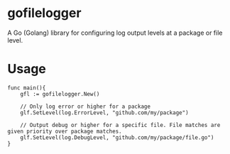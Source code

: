 # gofilelogger
A Go (Golang) library for configuring log output levels at a package or file level.

# Usage

```
func main(){
    gfl := gofilelogger.New()

    // Only log error or higher for a package
    glf.SetLevel(log.ErrorLevel, "github.com/my/package") 

    // Output debug or higher for a specific file. File matches are given priority over package matches.
    glf.SetLevel(log.DebugLevel, "github.com/my/package/file.go") 
}

```